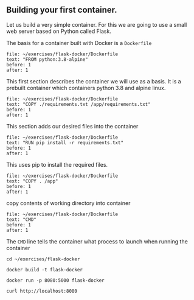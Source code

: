 ## Building your first container.

Let us build a very simple container. For this we are going to use a small web server based on Python called Flask. 

The basis for a container built with Docker is a `Dockerfile`

```editor:select-matching-text
file: ~/exercises/flask-docker/Dockerfile
text: "FROM python:3.8-alpine"
before: 1
after: 1
```
This first section describes the container we will use as a basis.  It is a prebuilt container which containers python 3.8 and alpine linux.

```editor:select-matching-text
file: ~/exercises/flask-docker/Dockerfile
text: "COPY ./requirements.txt /app/requirements.txt"
before: 1
after: 1
```

This section adds our desired files into the container

```editor:select-matching-text
file: ~/exercises/flask-docker/Dockerfile
text: "RUN pip install -r requirements.txt"
before: 1
after: 1
```
This uses pip to install the required files.

```editor:select-matching-text
file: ~/exercises/flask-docker/Dockerfile
text: "COPY . /app"
before: 1
after: 1
```

copy contents of working directory into container

```editor:select-matching-text
file: ~/exercises/flask-docker/Dockerfile
text: "CMD"
before: 1
after: 1
```
The `CMD` line tells the container what process to launch when running the container


```execute
cd ~/exercises/flask-docker
```

```execute-1
docker build -t flask-docker
```
```execute-1
docker run -p 8080:5000 flask-docker
```


```execute-2
curl http://localhost:8080
```
